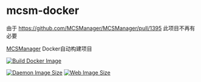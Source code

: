 # mcsm-docker

由于 https://github.com/MCSManager/MCSManager/pull/1395 此项目不再有必要

[MCSManager](https://github.com/MCSManager/MCSManager) Docker自动构建项目

[![Build Docker Image](https://github.com/KagurazakaNyaa/mcsm-docker/actions/workflows/docker.yml/badge.svg)](https://github.com/KagurazakaNyaa/mcsm-docker/actions/workflows/docker.yml)

[![Daemon Image Size](https://img.shields.io/docker/image-size/kagurazakanyaa/mcsm-daemon?label=daemon%20image%20size)](https://hub.docker.com/r/kagurazakanyaa/mcsm-daemon)
[![Web Image Size](https://img.shields.io/docker/image-size/kagurazakanyaa/mcsm-web?label=web%20image%20size)](https://hub.docker.com/r/kagurazakanyaa/mcsm-web)
